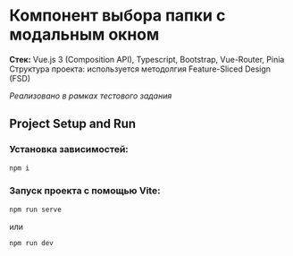 # Компонент выбора папки с модальным окном

**Стек:** Vue.js 3 (Composition API), Typescript, Bootstrap, Vue-Router, Pinia <br>
Структура проекта: используется методолгия Feature-Sliced Design (FSD)

*Реализовано в рамках тестового задания*

## Project Setup and Run

### Установка зависимостей:
```sh
npm i
```

### Запуск проекта с помощью Vite:
```sh
npm run serve
```
или
```sh
npm run dev
```
